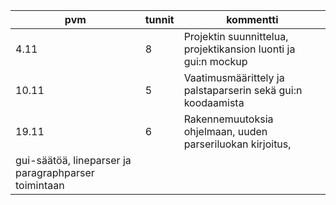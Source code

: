 |pvm|   tunnit|  kommentti|
|----|------|-----|
|4.11|8|Projektin suunnittelua, projektikansion luonti ja gui:n mockup|
|10.11|5|Vaatimusmäärittely ja palstaparserin sekä gui:n koodaamista|
|19.11|6|Rakennemuutoksia ohjelmaan, uuden parseriluokan kirjoitus,
gui-säätöä, lineparser ja paragraphparser toimintaan|

